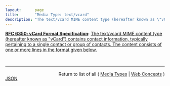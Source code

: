 ```yaml
---
layout:      page
title:       "Media Type: text/vcard"
description: "The text/vcard MIME content type (hereafter known as \"vCard\") contains contact information, typically pertaining to a single contact or group of contacts. The content consists of one or more lines in the format given below."
---
```


**[RFC 6350: vCard Format Specification](/specs/IETF/RFC/6350 "This document defines the vCard data format for representing and exchanging a variety of information about individuals and other entities (e.g., formatted and structured name and delivery addresses, email address, multiple telephone numbers, photograph, logo, audio clips, etc.). This document obsoletes RFCs 2425, 2426, and 4770, and updates RFC 2739."):** [The text/vcard MIME content type (hereafter known as "vCard") contains contact information, typically pertaining to a single contact or group of contacts. The content consists of one or more lines in the format given below.](http://tools.ietf.org/html/rfc6350#section-3 "Read documentation for Media Type &#34;text/vcard&#34;")

<br/>
<hr/>

<p style="float : left"><a href="text/vcard.json" title="JSON representing this particular Web Concept value">JSON</a></p>
<p style="text-align: right">Return to list of all ( <a href="../media-types">Media Types</a> | <a href="../">Web Concepts</a> )</p>
